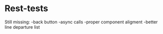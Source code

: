 # Rest-tests

Still missing:
-back button
-async calls
-proper component aligment
-better line departure list
